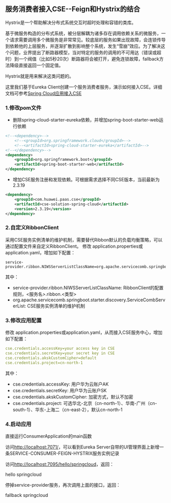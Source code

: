 ## 服务消费者接入CSE--Feign和Hystrix的结合

Hystrix是一个帮助解决分布式系统交互时超时处理和容错的类库。

基于微服务构造的分布式系统，被分层解耦为诸多存在调用依赖关系的微服务，一个请求需要调用多个微服务是非常常见。较底层的服务如果出现故障，会连锁传导到依赖他的上层服务，并逐渐扩散到影响整个系统，发生“雪崩”效应。为了解决这个问题，业界提出了断路器模型，当对特定的服务的调用的不可用达（错误或超时）到一个阀值（比如5秒20次）断路器将会被打开，避免连锁故障，fallback方法降级直接返回一个固定值。

Hystrix就是用来解决这类问题的。

这里我们基于Eureka Client创建一个服务消费者服务，演示如何接入CSE。详细文档可参考[Spring Cloud应用接入CSE](https://support.huaweicloud.com/devg-cse/cse_03_0096.html)

### 1.修改pom文件

- 删除spring-cloud-starter-eureka依赖，并增加spring-boot-starter-web运行依赖

```xml
<!--<dependency>-->
	<!--<groupId>org.springframework.cloud</groupId>-->
	<!--<artifactId>spring-cloud-starter-eureka</artifactId>-->
<!--</dependency>-->
<dependency>
	<groupId>org.springframework.boot</groupId>
	<artifactId>spring-boot-starter-web</artifactId>
</dependency>
```

- 增加CSE服务注册和发现依赖。可根据需求选择不同CSE版本，当前最新为2.3.19

```xml
<dependency>
	<groupId>com.huawei.paas.cse</groupId>
	<artifactId>cse-solution-spring-cloud</artifactId>
	<version>2.3.19</version>
</dependency>
```

### 2.自定义RibbonClient
采用CSE服务实例清单的维护机制，需要替代Ribbon默认的负载均衡策略，可以通过配置文件来自定义RibbonClient。
修改 application.properties或application.yaml，增加如下配置：

```
service-provider.ribbon.NIWSServerListClassName=org.apache.servicecomb.springboot.starter.discovery.ServiceCombServerList
```
其中：

* service-provider.ribbon.NIWSServerListClassName: RibbonClient的配置规则，<服务名>.ribbon.<类型>
* org.apache.servicecomb.springboot.starter.discovery.ServiceCombServerList: CSE服务实例清单的维护机制

### 3.修改应用配置
修改 application.properties或application.yaml，从而接入CSE服务中心，增加如下配置：

```yaml
cse.credentials.accessKey=your access key in CSE
cse.credentials.secretKey=your secret key in CSE
cse.credentials.akskCustomCipher=default
cse.credentials.project=cn-north-1
```
其中：

* cse.credentials.accessKey: 用户华为云账户AK
* cse.credentials.secretKey: 用户华为云账户SK
* cse.credentials.akskCustomCipher: 加密方式，默认不加密
* cse.credentials.project: 可选华北-北京（cn-north-1）、华南-广州（cn-south-1）、华东-上海二（cn-east-2），默认cn-north-1

### 4.启动应用
直接运行ConsumerApplication的main函数

访问[http://localhost:7071/](http://localhost:7071/)，可以看到Eureka Server自带的UI管理界面上新增一条SERVICE-CONSUMER-FEIGN-HYSTRIX服务实例记录

访问[http://localhost:7095/hello/springcloud](http://localhost:7095/hello/springcloud)，返回：

hello springcloud

停掉service-provider服务，再次调用上面的接口，返回：

fallback springcloud
